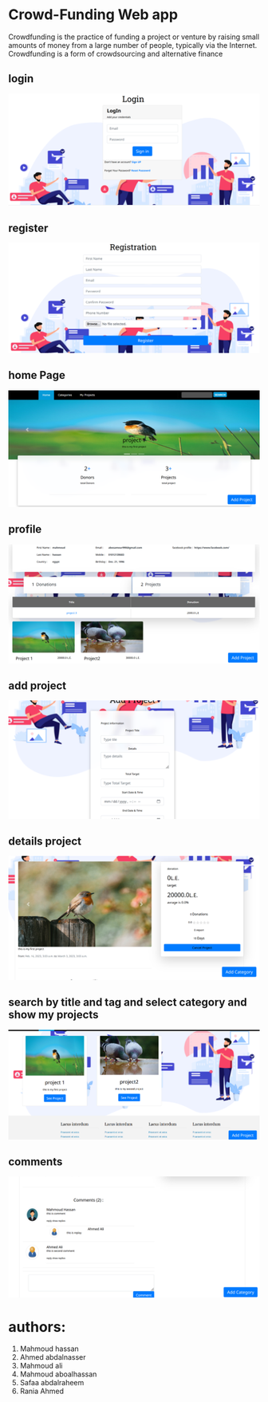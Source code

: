 <h1>Crowd-Funding Web app</h1>
<p>Crowdfunding is the practice of funding a project or venture by raising small
amounts of money from a large number of people, typically via the Internet.
Crowdfunding is a form of crowdsourcing and alternative finance</p>
<h2>login</h2>
<img src="./images/1.PNG"  title="hover text">
<h2>register</h2>
<img src="./images/2.PNG"  title="hover text">
<h2>home Page</h2>
<img src="./images/6.PNG"  title="hover text">
<h2>profile</h2>
<img src="./images/5.PNG"  title="hover text">
<h2>add project</h2>
<img src="./images/3.PNG"  title="hover text">
<h2>details project</h2>
<img src="./images/4.PNG"  title="hover text">
<h2>search by title and tag and select category and show my projects</h2>
<img src="./images/7.PNG"  title="hover text">
<h2>comments</h2>
<img src="./images/8.PNG"  title="hover text">

<h1>authors:</h1>
<ol>
<li>Mahmoud hassan</li>
<li>Ahmed abdalnasser</li>
<li>Mahmoud ali</li>
<li>Mahmoud aboalhassan</li>
<li>Safaa abdalraheem</li>
<li>Rania Ahmed</li>
</ol>
